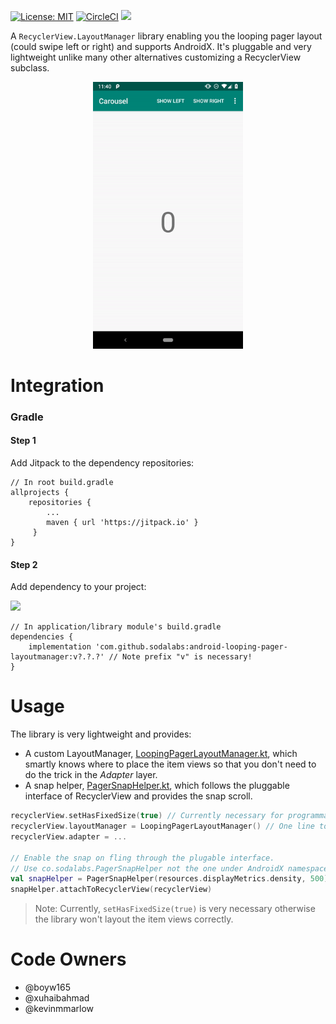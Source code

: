 [![License: MIT](https://img.shields.io/badge/License-MIT-yellow.svg)](https://opensource.org/licenses/MIT) [![CircleCI](https://circleci.com/gh/SodaLabs/android-looping-pager-layoutmanager.svg?style=svg)](https://circleci.com/gh/SodaLabs/android-looping-pager-layoutmanager) [![](https://jitpack.io/v/sodalabs/android-looping-pager-layoutmanager.svg)](https://jitpack.io/#sodalabs/android-looping-pager-layoutmanager)

A `RecyclerView.LayoutManager` library enabling you the looping pager layout (could swipe left or right) and supports AndroidX. It's pluggable and very lightweight unlike many other alternatives customizing a RecyclerView subclass.

<p align="center">
  <img src="docs/demo.gif" width="240">
</p>

# Integration

### Gradle

#### Step 1

Add Jitpack to the dependency repositories:

```
// In root build.gradle
allprojects {
    repositories {
        ...
        maven { url 'https://jitpack.io' }
     }
}
```

#### Step 2

Add dependency to your project:

[![](https://jitpack.io/v/sodalabs/android-looping-pager-layoutmanager.svg)](https://jitpack.io/#sodalabs/android-looping-pager-layoutmanager)

```
// In application/library module's build.gradle
dependencies {
    implementation 'com.github.sodalabs:android-looping-pager-layoutmanager:v?.?.?' // Note prefix "v" is necessary!
}
```

# Usage

The library is very lightweight and provides:

* A custom LayoutManager, [LoopingPagerLayoutManager.kt](pager/src/main/java/co/sodalabs/pager/LoopingPagerLayoutManager.kt), which smartly knows where to place the item views so that you don't need to do the trick in the *Adapter* layer.
* A snap helper, [PagerSnapHelper.kt](pager/src/main/java/co/sodalabs/pager/PagerSnapHelper.kt), which follows the pluggable interface of RecyclerView and provides the snap scroll.


```kotlin
recyclerView.setHasFixedSize(true) // Currently necessary for programmatic smooth scroll
recyclerView.layoutManager = LoopingPagerLayoutManager() // One line to enable infinite looping.
recyclerView.adapter = ...

// Enable the snap on fling through the plugable interface.
// Use co.sodalabs.PagerSnapHelper not the one under AndroidX namespace!
val snapHelper = PagerSnapHelper(resources.displayMetrics.density, 500)
snapHelper.attachToRecyclerView(recyclerView)
```

> Note: Currently, `setHasFixedSize(true)` is very necessary otherwise the library won't layout the item views correctly.

# Code Owners

* @boyw165
* @xuhaibahmad
* @kevinmmarlow
